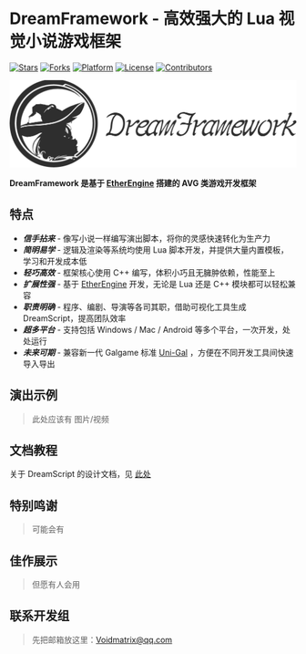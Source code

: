 # DreamFramework - 高效强大的 Lua 视觉小说游戏框架
[![Stars](https://img.shields.io/github/stars/VoidmatrixHeathcliff/Dream.svg?style=flat&labelColor=e49e61)](https://github.com/VoidmatrixHeathcliff/Dream/stargazers)
[![Forks](https://img.shields.io/github/forks/VoidmatrixHeathcliff/Dream.svg?style=flat&labelColor=e49e61)](https://github.com/VoidmatrixHeathcliff/Dream/network/members)
[![Platform](https://img.shields.io/badge/platform-Windows%20%7C%20Mac%20%7C%20Linux%20%7C%20Android%20%7C%20Web-%23989898)](https://en.wikipedia.org/wiki/Cross-platform_software)
[![License](https://img.shields.io/github/license/VoidmatrixHeathcliff/Dream.svg?style=flat&label=license&message=notspecified&labelColor=3f48cc)](https://github.com/VoidmatrixHeathcliff/Dream/blob/main/LICENSE)
[![Contributors](https://img.shields.io/github/contributors/VoidmatrixHeathcliff/Dream)](https://github.com/VoidmatrixHeathcliff/Dream/graphs/contributors)

![DreamFramework](docs/img/title.png)

**DreamFramework 是基于 [EtherEngine](https://github.com/VoidmatrixHeathcliff/EtherEngine) 搭建的 AVG 类游戏开发框架**

## 特点

+ ***信手拈来*** - 像写小说一样编写演出脚本，将你的灵感快速转化为生产力
+ ***简明易学*** - 逻辑及渲染等系统均使用 Lua 脚本开发，并提供大量内置模板，学习和开发成本低
+ ***轻巧高效*** - 框架核心使用 C++ 编写，体积小巧且无臃肿依赖，性能至上
+ ***扩展性强*** - 基于 [EtherEngine](https://github.com/VoidmatrixHeathcliff/EtherEngine) 开发，无论是 Lua 还是 C++ 模块都可以轻松兼容
+ ***职责明确*** - 程序、编剧、导演等各司其职，借助可视化工具生成 DreamScript，提高团队效率
+ ***超多平台*** - 支持包括 Windows / Mac / Android 等多个平台，一次开发，处处运行
+ ***未来可期*** - 兼容新一代 Galgame 标准 [Uni-Gal](https://github.com/Uni-Gal) ，方便在不同开发工具间快速导入导出

## 演出示例

> 此处应该有 图片/视频

## 文档教程

关于 DreamScript 的设计文档，见 [此处](doc/DreamScript_doc.md)

## 特别鸣谢

> 可能会有

## 佳作展示

> 但愿有人会用

## 联系开发组

> 先把邮箱放这里：Voidmatrix@qq.com
